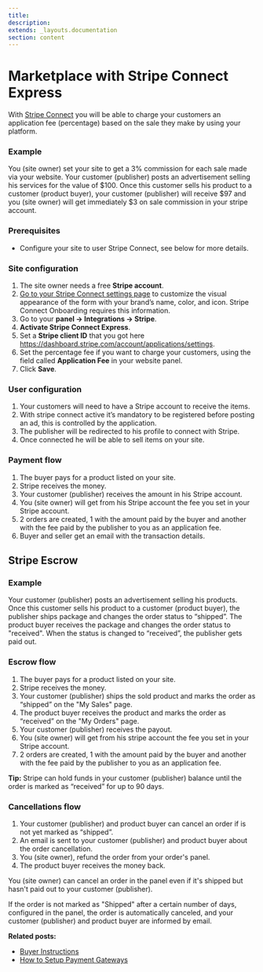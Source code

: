 ```yaml
---
title:
description:
extends: _layouts.documentation
section: content
---
```


# Marketplace with Stripe Connect Express

With [Stripe Connect](https://stripe.com/connect) you will be able to charge your customers an application fee (percentage) based on the sale they make by using your platform.

### Example

You (site owner) set your site to get a 3% commission for each sale made via your website. Your customer (publisher) posts an advertisement selling his services for the value of $100. Once this customer sells his product to a customer (product buyer), your customer (publisher) will receive $97 and you (site owner) will get immediately $3 on sale commission in your stripe account.

### Prerequisites

- Configure your site to user Stripe Connect, see below for more details.

### Site configuration

1. The site owner needs a free **Stripe account**.
2. [Go to your Stripe Connect settings page](https://dashboard.stripe.com/account/applications/settings) to customize the visual appearance of the form with your brand’s name, color, and icon. Stripe Connect Onboarding requires this information.
4. Go to your **panel -> Integrations -> Stripe**.
5. **Activate Stripe Connect Express**.
6. Set a **Stripe client ID** that you got here https://dashboard.stripe.com/account/applications/settings.
7. Set the percentage fee if you want to charge your customers, using the field called **Application Fee** in your website panel.
8. Click **Save**.

### User configuration

1. Your customers will need to have a Stripe account to receive the items.
2. With stripe connect active it’s mandatory to be registered before posting an ad, this is controlled by the application.
3. The publisher will be redirected to his profile to connect with Stripe.
4. Once connected he will be able to sell items on your site.

### Payment flow

1. The buyer pays for a product listed on your site.
2. Stripe receives the money.
3. Your customer (publisher) receives the amount in his Stripe account.
4. You (site owner) will get from his Stripe account the fee you set in your Stripe account.
5. 2 orders are created, 1 with the amount paid by the buyer and another with the fee paid by the publisher to you as an application fee.
6. Buyer and seller get an email with the transaction details.

## Stripe Escrow

### Example

Your customer (publisher) posts an advertisement selling his products. Once this customer sells his product to a customer (product buyer), the publisher ships package and changes the order status to “shipped”. The product buyer receives the package and changes the order status to "received". When the status is changed to “received”, the publisher gets paid out.

### Escrow flow

1. The buyer pays for a product listed on your site.
2. Stripe receives the money.
3. Your customer (publisher) ships the sold product and marks the order as “shipped” on the "My Sales" page.
4. The product buyer receives the product and marks the order as “received” on the "My Orders" page.
5. Your customer (publisher) receives the payout.
6. You (site owner) will get from his stripe account the fee you set in your Stripe account.
7. 2 orders are created, 1 with the amount paid by the buyer and another with the fee paid by the publisher to you as an application fee.

**Tip:** Stripe can hold funds in your customer (publisher) balance until the order is marked as “received” for up to 90 days.

### Cancellations flow

1. Your customer (publisher) and product buyer can cancel an order if is not yet marked as “shipped”.
2. An email is sent to your customer (publisher) and product buyer about the order cancellation.
3. You (site owner), refund the order from your order's panel.
4. The product buyer receives the money back.

You (site owner) can cancel an order in the panel even if it's shipped but hasn't paid out to your customer (publisher).

If the order is not marked as "Shipped" after a certain number of days, configured in the panel, the
order is automatically canceled, and your customer (publisher) and product buyer are informed by email.

**Related posts:**

-  [Buyer Instructions](custom-fields-buyer-instructions)
-  [How to Setup Payment Gateways](payment-set-up-payment-gateways)
